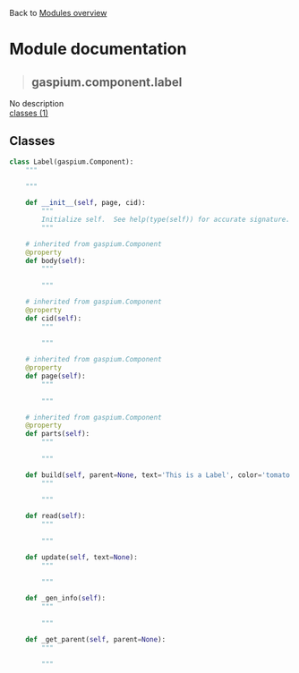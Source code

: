 Back to [Modules overview](https://github.com/pyrustic/gaspium/blob/master/docs/modules/README.md)
  
# Module documentation
>## gaspium.component.label
No description
<br>
[classes (1)](https://github.com/pyrustic/gaspium/blob/master/docs/modules/content/gaspium.component.label/classes.md)


## Classes
```python
class Label(gaspium.Component):
    """
    
    """

    def __init__(self, page, cid):
        """
        Initialize self.  See help(type(self)) for accurate signature.
        """

    # inherited from gaspium.Component
    @property
    def body(self):
        """
        
        """

    # inherited from gaspium.Component
    @property
    def cid(self):
        """
        
        """

    # inherited from gaspium.Component
    @property
    def page(self):
        """
        
        """

    # inherited from gaspium.Component
    @property
    def parts(self):
        """
        
        """

    def build(self, parent=None, text='This is a Label', color='tomato', font_family='Liberation Mono', font_size=15, font_weight='bold', icon=None, compound='left', on_click=None, side='left', anchor='nw', padx=5, pady=5, expand=False, fill=None):
        """
        
        """

    def read(self):
        """
        
        """

    def update(self, text=None):
        """
        
        """

    def _gen_info(self):
        """
        
        """

    def _get_parent(self, parent=None):
        """
        
        """

```

